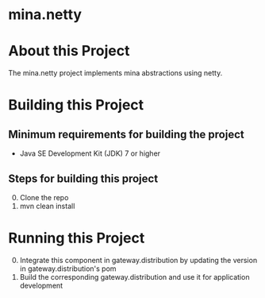 # mina.netty

# About this Project

The mina.netty project implements mina abstractions using netty.

# Building this Project

## Minimum requirements for building the project
* Java SE Development Kit (JDK) 7 or higher

## Steps for building this project
0. Clone the repo
0. mvn clean install

# Running this Project

0. Integrate this component in gateway.distribution by updating the version in gateway.distribution's pom
0. Build the corresponding gateway.distribution and use it for application development
